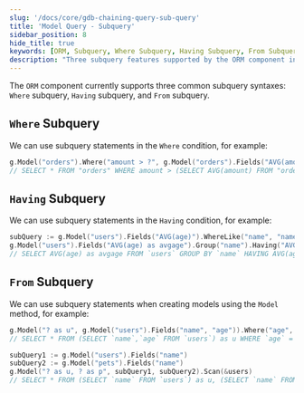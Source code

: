 ```yaml
---
slug: '/docs/core/gdb-chaining-query-sub-query'
title: 'Model Query - Subquery'
sidebar_position: 8
hide_title: true
keywords: [ORM, Subquery, Where Subquery, Having Subquery, From Subquery, GoFrame, GoFrame Framework, Database Query, Data Model, Subquery Statement]
description: "Three subquery features supported by the ORM component in the GoFrame framework: Where subquery, Having subquery, and From subquery. Examples demonstrate how to use subqueries in Where, Having conditions, and when using the Model method to create models to enhance database query efficiency."
---
```


The `ORM` component currently supports three common subquery syntaxes: `Where` subquery, `Having` subquery, and `From` subquery.

## `Where` Subquery

We can use subquery statements in the `Where` condition, for example:

```go
g.Model("orders").Where("amount > ?", g.Model("orders").Fields("AVG(amount)")).Scan(&orders)
// SELECT * FROM "orders" WHERE amount > (SELECT AVG(amount) FROM "orders")
```

## `Having` Subquery

We can use subquery statements in the `Having` condition, for example:

```go
subQuery := g.Model("users").Fields("AVG(age)").WhereLike("name", "name%")
g.Model("users").Fields("AVG(age) as avgage").Group("name").Having("AVG(age) > ?", subQuery).Scan(&results)
// SELECT AVG(age) as avgage FROM `users` GROUP BY `name` HAVING AVG(age) > (SELECT AVG(age) FROM `users` WHERE name LIKE "name%")
```

## `From` Subquery

We can use subquery statements when creating models using the `Model` method, for example:

```go
g.Model("? as u", g.Model("users").Fields("name", "age")).Where("age", 18).Scan(&users)
// SELECT * FROM (SELECT `name`,`age` FROM `users`) as u WHERE `age` = 18

subQuery1 := g.Model("users").Fields("name")
subQuery2 := g.Model("pets").Fields("name")
g.Model("? as u, ? as p", subQuery1, subQuery2).Scan(&users)
// SELECT * FROM (SELECT `name` FROM `users`) as u, (SELECT `name` FROM `pets`) as p
```